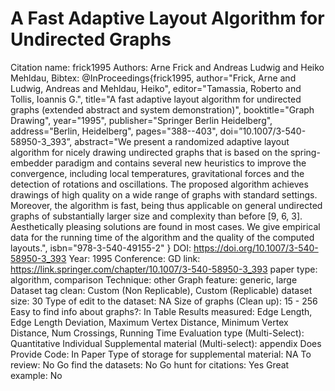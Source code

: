 # A Fast Adaptive Layout Algorithm for Undirected Graphs

Citation name: frick1995
Authors: Arne Frick and Andreas Ludwig and Heiko Mehldau,
Bibtex: @InProceedings{frick1995,
author="Frick, Arne
and Ludwig, Andreas
and Mehldau, Heiko",
editor="Tamassia, Roberto
and Tollis, Ioannis G.",
title="A fast adaptive layout algorithm for undirected graphs (extended abstract and system demonstration)",
booktitle="Graph Drawing",
year="1995",
publisher="Springer Berlin Heidelberg",
address="Berlin, Heidelberg",
pages="388--403",
doi=”10.1007/3-540-58950-3_393”,
abstract="We present a randomized adaptive layout algorithm for nicely drawing undirected graphs that is based on the spring-embedder paradigm and contains several new heuristics to improve the convergence, including local temperatures, gravitational forces and the detection of rotations and oscillations. The proposed algorithm achieves drawings of high quality on a wide range of graphs with standard settings. Moreover, the algorithm is fast, being thus applicable on general undirected graphs of substantially larger size and complexity than before [9, 6, 3]. Aesthetically pleasing solutions are found in most cases. We give empirical data for the running time of the algorithm and the quality of the computed layouts.",
isbn="978-3-540-49155-2"
}
DOI: https://doi.org/10.1007/3-540-58950-3_393
Year: 1995
Conference: GD
link: https://link.springer.com/chapter/10.1007/3-540-58950-3_393
paper type: algorithm, comparison
Technique: other
Graph feature: generic, large
Dataset tag clean: Custom (Non Replicable), Custom (Replicable)
dataset size: 30
Type of edit to the dataset: NA
Size of graphs (Clean up): 15 - 256
Easy to find info about graphs?: In Table
Results measured: Edge Length, Edge Length Deviation, Maximum Vertex Distance, Minimum Vertex Distance, Num Crossings, Running Time
Evaluation type (Multi-Select): Quantitative Individual
Supplemental material (Multi-select): appendix
Does Provide Code: In Paper
Type of storage for supplemental material: NA
To review: No
Go find the datasets: No
Go hunt for citations: Yes
Great example: No